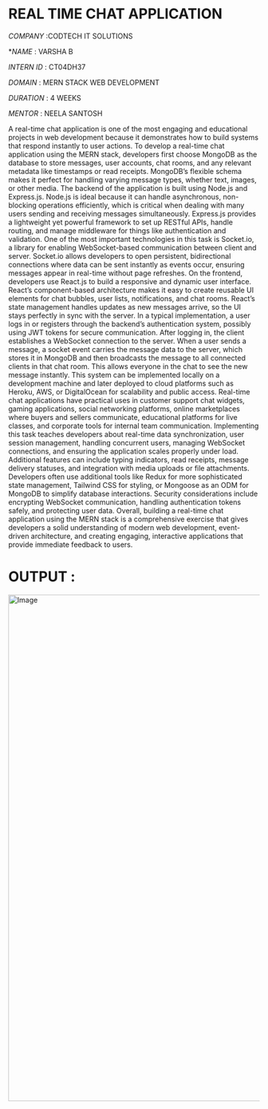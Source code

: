 # REAL TIME CHAT APPLICATION

*COMPANY* :CODTECH IT SOLUTIONS

**NAME* : VARSHA B

*INTERN ID* : CT04DH37

*DOMAIN* : MERN STACK WEB DEVELOPMENT

*DURATION* : 4 WEEKS

*MENTOR* : NEELA SANTOSH

A real-time chat application is one of the most engaging and educational projects in web development because it demonstrates how to build systems that respond instantly to user actions. To develop a real-time chat application using the MERN stack, developers first choose MongoDB as the database to store messages, user accounts, chat rooms, and any relevant metadata like timestamps or read receipts. MongoDB’s flexible schema makes it perfect for handling varying message types, whether text, images, or other media. The backend of the application is built using Node.js and Express.js. Node.js is ideal because it can handle asynchronous, non-blocking operations efficiently, which is critical when dealing with many users sending and receiving messages simultaneously. Express.js provides a lightweight yet powerful framework to set up RESTful APIs, handle routing, and manage middleware for things like authentication and validation. One of the most important technologies in this task is Socket.io, a library for enabling WebSocket-based communication between client and server. Socket.io allows developers to open persistent, bidirectional connections where data can be sent instantly as events occur, ensuring messages appear in real-time without page refreshes. On the frontend, developers use React.js to build a responsive and dynamic user interface. React’s component-based architecture makes it easy to create reusable UI elements for chat bubbles, user lists, notifications, and chat rooms. React’s state management handles updates as new messages arrive, so the UI stays perfectly in sync with the server. In a typical implementation, a user logs in or registers through the backend’s authentication system, possibly using JWT tokens for secure communication. After logging in, the client establishes a WebSocket connection to the server. When a user sends a message, a socket event carries the message data to the server, which stores it in MongoDB and then broadcasts the message to all connected clients in that chat room. This allows everyone in the chat to see the new message instantly. This system can be implemented locally on a development machine and later deployed to cloud platforms such as Heroku, AWS, or DigitalOcean for scalability and public access. Real-time chat applications have practical uses in customer support chat widgets, gaming applications, social networking platforms, online marketplaces where buyers and sellers communicate, educational platforms for live classes, and corporate tools for internal team communication. Implementing this task teaches developers about real-time data synchronization, user session management, handling concurrent users, managing WebSocket connections, and ensuring the application scales properly under load. Additional features can include typing indicators, read receipts, message delivery statuses, and integration with media uploads or file attachments. Developers often use additional tools like Redux for more sophisticated state management, Tailwind CSS for styling, or Mongoose as an ODM for MongoDB to simplify database interactions. Security considerations include encrypting WebSocket communication, handling authentication tokens safely, and protecting user data. Overall, building a real-time chat application using the MERN stack is a comprehensive exercise that gives developers a solid understanding of modern web development, event-driven architecture, and creating engaging, interactive applications that provide immediate feedback to users.

# OUTPUT :

<img width="1913" height="1015" alt="Image" src="https://github.com/user-attachments/assets/8e446f56-93b1-465a-869a-e69314a3a9ef" />

